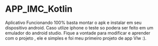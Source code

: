 # APP_IMC_Kotlin
Aplicativo Funcionando 100% basta montar o apk e instalar em seu dispositivo android.
Caso utlize iphone o teste so podera ser feito em um emulador do android studio.
Fique a vontade para modificar e aprender com o projeto , ele e simples e foi meu primeiro projeto de app Vlw :).
